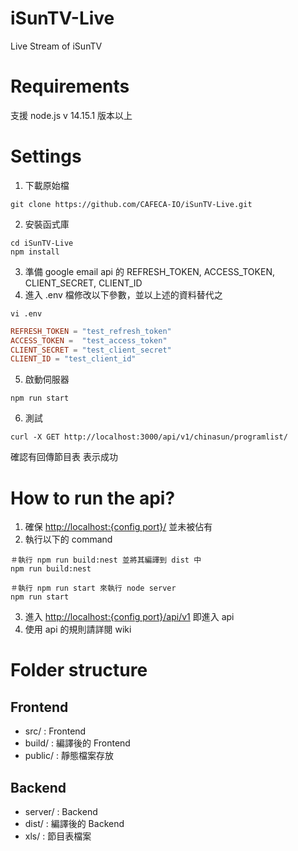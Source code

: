 # iSunTV-Live
Live Stream of iSunTV

# Requirements
支援 node.js v 14.15.1 版本以上


# Settings
1. 下載原始檔
```
git clone https://github.com/CAFECA-IO/iSunTV-Live.git
```
2. 安裝函式庫
```
cd iSunTV-Live
npm install
```
3. 準備 google email api 的 REFRESH_TOKEN, ACCESS_TOKEN, CLIENT_SECRET, CLIENT_ID 
4. 進入 .env 檔修改以下參數，並以上述的資料替代之
```shell
vi .env
```
```toml
REFRESH_TOKEN = "test_refresh_token"
ACCESS_TOKEN =  "test_access_token"
CLIENT_SECRET = "test_client_secret"
CLIENT_ID = "test_client_id" 
```
5. 啟動伺服器
```
npm run start
```
6. 測試
```
curl -X GET http://localhost:3000/api/v1/chinasun/programlist/
```
確認有回傳節目表 表示成功

# How to run the api?
1. 確保 [http://localhost:{config port}/](http://localhost:3000/) 並未被佔有
2. 執行以下的 command
```
＃執行 npm run build:nest 並將其編譯到 dist 中
npm run build:nest

＃執行 npm run start 來執行 node server 
npm run start
```
3. 進入 [http://localhost:{config port}/api/v1](http://localhost:3000/api/v1) 即進入 api
4. 使用 api 的規則請詳閱 wiki

# Folder structure
## Frontend
- src/ : Frontend
- build/ : 編譯後的 Frontend
- public/ : 靜態檔案存放
## Backend
- server/ : Backend
-  dist/ : 編譯後的 Backend
-  xls/ : 節目表檔案 
